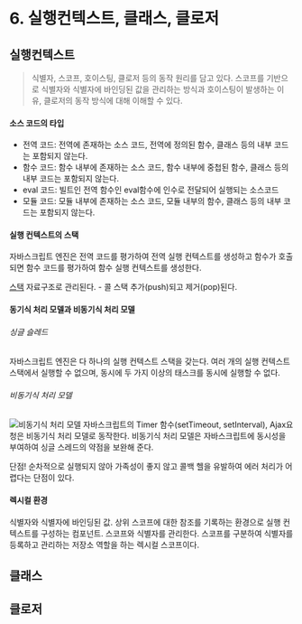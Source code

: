 # 6. 실행컨텍스트, 클래스, 클로저

## 실행컨텍스트

> 식별자, 스코프, 호이스팅, 클로저 등의 동작 원리를 담고 있다.
> 스코프를 기반으로 식별자와 식별자에 바인딩된 값을 관리하는 방식과 호이스팅이 발생하는 이유, 클로저의 동작 방식에 대해 이해할 수 있다.

#### 소스 코드의 타입

- 전역 코드: 전역에 존재하는 소스 코드, 전역에 정의된 함수, 클래스 등의 내부 코드는 포함되지 않는다.
- 함수 코드: 함수 내부에 존재하는 소스 코드, 함수 내부에 중첩된 함수, 클래스 등의 내부 코드는 포함되지 않는다.
- eval 코드: 빌트인 전역 함수인 eval함수에 인수로 전달되어 실행되는 소스코드
- 모듈 코드: 모듈 내부에 존재하는 소스 코드, 모듈 내부의 함수, 클래스 등의 내부 코드는 포함되지 않는다.

#### 실행 컨텍스트의 스택

자바스크립트 엔진은 전역 코드를 평가하여 전역 실행 컨텍스트를 생성하고 함수가 호출되면 함수 코드를 평가하여 함수 실행 컨텍스트를 생성한다.

[스택](https://gmlwjd9405.github.io/2018/08/03/data-structure-stack.html) 자료구조로 관리된다. - 콜 스택
추가(push)되고 제거(pop)된다.

#### 동기식 처리 모델과 비동기식 처리 모델

###### 싱글 슬레드

자바스크립트 엔진은 다 하나의 실행 컨텍스트 스택을 갖는다. 여러 개의 실행 컨텍스트 스택에서 실행할 수 없으며, 동시에 두 가지 이상의 태스크를 동시에 실행할 수 없다.

###### 비동기식 처리 모델

![비동기식 처리 모델](/1.jpeg)
자바스크립트의 Timer 함수(setTimeout, setInterval), Ajax요청은 비동기식 처리 모델로 동작한다. 비동기식 처리 모델은 자바스크립트에 동시성을 부여하여 싱글 스레드의 약점을 보완해 준다.

단점!
순차적으로 실행되지 않아 가족성이 좋지 않고 콜백 헬을 유발하여 에러 처리가 어렵다는 단점이 있다.

#### 렉시컬 환경

식별자와 식별자에 바인딩된 값.
상위 스코프에 대한 참조를 기록하는 환경으로 실행 컨텍스트를 구성하는 컴포넌트.
스코프와 식별자를 관리한다. 스코프를 구분하여 식별자를 등록하고 관리하는 저장소 역할을 하는 렉시컬 스코프이다.

## 클래스

## 클로저
